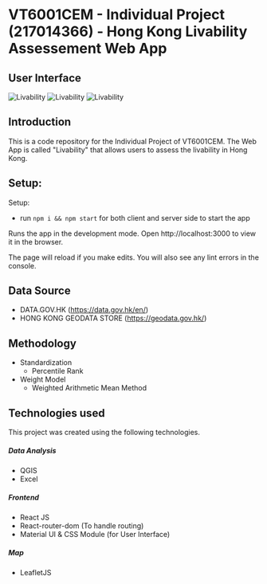 VT6001CEM - Individual Project (217014366) - Hong Kong Livability Assessement Web App
===
## User Interface
![Livability](https://i.ibb.co/dDv8ntq/screencapture-localhost-3000-2022-08-19-12-08-11.png) ![Livability](https://i.ibb.co/4F3g53q/screencapture-localhost-3000-2022-08-19-12-16-24.png) ![Livability](https://i.ibb.co/BzDjGts/screencapture-localhost-3000-2022-08-19-12-17-07.png)

## Introduction
This is a code repository for the Individual Project of VT6001CEM.
The Web App is called "Livability" that allows users to assess the livability in Hong Kong.

## Setup:

Setup:
- run ```npm i && npm start``` for both client and server side to start the app

Runs the app in the development mode.
Open http://localhost:3000 to view it in the browser.

The page will reload if you make edits.
You will also see any lint errors in the console.

## Data Source
- DATA.GOV.HK (https://data.gov.hk/en/)
- HONG KONG GEODATA STORE (https://geodata.gov.hk/)

## Methodology
- Standardization
	- Percentile Rank
- Weight Model
	-  Weighted Arithmetic Mean Method

## Technologies used
This project was created using the following technologies.
##### Data Analysis
- QGIS
- Excel

##### Frontend
- React JS
- React-router-dom (To handle routing)
- Material UI & CSS Module (for User Interface)

##### Map
- LeafletJS
